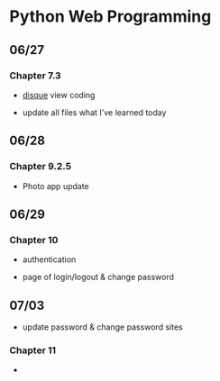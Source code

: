 # Python Web Programming

## 06/27

### Chapter 7.3

- [disque](https://disqus.com/) view coding

- update all files what I've learned today

## 06/28

### Chapter 9.2.5

- Photo app update

## 06/29

### Chapter 10

- authentication

- page of login/logout & change password


## 07/03

- update password & change password sites

### Chapter 11

-   


